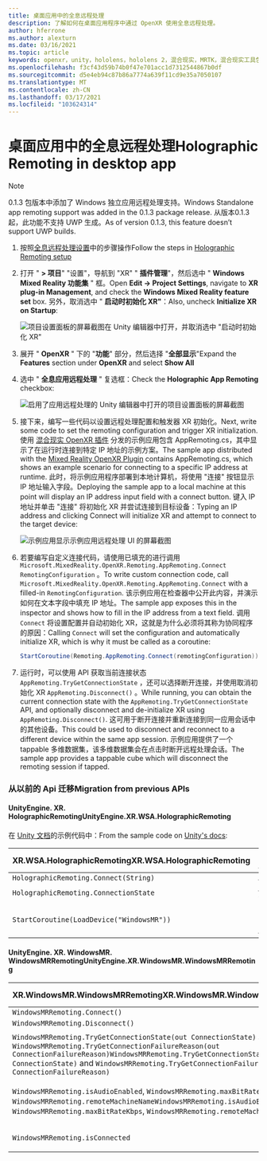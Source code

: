 ```yaml
---
title: 桌面应用中的全息远程处理
description: 了解如何在桌面应用程序中通过 OpenXR 使用全息远程处理。
author: hferrone
ms.author: alexturn
ms.date: 03/16/2021
ms.topic: article
keywords: openxr，unity，hololens，hololens 2，混合现实，MRTK，混合现实工具包，增加现实，虚拟现实，混合现实耳机，学习，教程，入门，全息远程处理，桌面
ms.openlocfilehash: f3cf43d59b74b0f47e701acc1d7312544867b0df
ms.sourcegitcommit: d5e4eb94c87b86a7774a639f11cd9e35a7050107
ms.translationtype: MT
ms.contentlocale: zh-CN
ms.lasthandoff: 03/17/2021
ms.locfileid: "103624314"
---
```

# <a name="holographic-remoting-in-desktop-app"></a><span data-ttu-id="b6c7b-104">桌面应用中的全息远程处理</span><span class="sxs-lookup"><span data-stu-id="b6c7b-104">Holographic Remoting in desktop app</span></span>

> [!NOTE]
> <span data-ttu-id="b6c7b-105">0.1.3 包版本中添加了 Windows 独立应用远程处理支持。</span><span class="sxs-lookup"><span data-stu-id="b6c7b-105">Windows Standalone app remoting support was added in the 0.1.3 package release.</span></span>
> <span data-ttu-id="b6c7b-106">从版本0.1.3 起，此功能不支持 UWP 生成。</span><span class="sxs-lookup"><span data-stu-id="b6c7b-106">As of version 0.1.3, this feature doesn’t support UWP builds.</span></span>

1. <span data-ttu-id="b6c7b-107">按照[全息远程处理设置](openxr-supported-features.md#holographic-remoting-setup)中的步骤操作</span><span class="sxs-lookup"><span data-stu-id="b6c7b-107">Follow the steps in [Holographic Remoting setup](openxr-supported-features.md#holographic-remoting-setup)</span></span>
2. <span data-ttu-id="b6c7b-108">打开 " **> 项目**" "设置"，导航到 "XR" " **插件管理**"，然后选中 " **Windows Mixed Reality 功能集** " 框。</span><span class="sxs-lookup"><span data-stu-id="b6c7b-108">Open **Edit -> Project Settings**, navigate to **XR plug-in Management**, and check the **Windows Mixed Reality feature set** box.</span></span> <span data-ttu-id="b6c7b-109">另外，取消选中 " **启动时初始化 XR"**：</span><span class="sxs-lookup"><span data-stu-id="b6c7b-109">Also, uncheck **Initialize XR on Startup**:</span></span>

    ![项目设置面板的屏幕截图在 Unity 编辑器中打开，并取消选中 "启动时初始化 XR"](images/openxr-features-img-02-app.png)

3. <span data-ttu-id="b6c7b-111">展开 " **OpenXR** " 下的 "**功能**" 部分，然后选择 "**全部显示**"</span><span class="sxs-lookup"><span data-stu-id="b6c7b-111">Expand the **Features** section under **OpenXR** and select **Show All**</span></span>
4. <span data-ttu-id="b6c7b-112">选中 " **全息应用远程处理** " 复选框：</span><span class="sxs-lookup"><span data-stu-id="b6c7b-112">Check the **Holographic App Remoting** checkbox:</span></span>

    ![启用了应用远程处理的 Unity 编辑器中打开的项目设置面板的屏幕截图](images/openxr-features-img-03-app.png)

5. <span data-ttu-id="b6c7b-114">接下来，编写一些代码以设置远程处理配置和触发器 XR 初始化。</span><span class="sxs-lookup"><span data-stu-id="b6c7b-114">Next, write some code to set the remoting configuration and trigger XR initialization.</span></span> <span data-ttu-id="b6c7b-115">使用 [混合现实 OpenXR 插件](openxr-getting-started.md#hololens-2-samples) 分发的示例应用包含 AppRemoting.cs，其中显示了在运行时连接到特定 IP 地址的示例方案。</span><span class="sxs-lookup"><span data-stu-id="b6c7b-115">The sample app distributed with the [Mixed Reality OpenXR Plugin](openxr-getting-started.md#hololens-2-samples) contains AppRemoting.cs, which shows an example scenario for connecting to a specific IP address at runtime.</span></span> <span data-ttu-id="b6c7b-116">此时，将示例应用程序部署到本地计算机，将使用 "连接" 按钮显示 IP 地址输入字段。</span><span class="sxs-lookup"><span data-stu-id="b6c7b-116">Deploying the sample app to a local machine at this point will display an IP address input field with a connect button.</span></span> <span data-ttu-id="b6c7b-117">键入 IP 地址并单击 "连接" 将初始化 XR 并尝试连接到目标设备：</span><span class="sxs-lookup"><span data-stu-id="b6c7b-117">Typing an IP address and clicking Connect will initialize XR and attempt to connect to the target device:</span></span>

    ![示例应用显示示例应用远程处理 UI 的屏幕截图](images/openxr-sample-app-remoting.png)

6. <span data-ttu-id="b6c7b-119">若要编写自定义连接代码，请使用已填充的进行调用 `Microsoft.MixedReality.OpenXR.Remoting.AppRemoting.Connect` `RemotingConfiguration` 。</span><span class="sxs-lookup"><span data-stu-id="b6c7b-119">To write custom connection code, call `Microsoft.MixedReality.OpenXR.Remoting.AppRemoting.Connect` with a filled-in `RemotingConfiguration`.</span></span> <span data-ttu-id="b6c7b-120">该示例应用在检查器中公开此内容，并演示如何在文本字段中填充 IP 地址。</span><span class="sxs-lookup"><span data-stu-id="b6c7b-120">The sample app exposes this in the inspector and shows how to fill in the IP address from a text field.</span></span> <span data-ttu-id="b6c7b-121">调用 `Connect` 将设置配置并自动初始化 XR，这就是为什么必须将其称为协同程序的原因：</span><span class="sxs-lookup"><span data-stu-id="b6c7b-121">Calling `Connect` will set the configuration and automatically initialize XR, which is why it must be called as a coroutine:</span></span>

    ``` cs
    StartCoroutine(Remoting.AppRemoting.Connect(remotingConfiguration));
    ```

7. <span data-ttu-id="b6c7b-122">运行时，可以使用 API 获取当前连接状态 `AppRemoting.TryGetConnectionState` ，还可以选择断开连接，并使用取消初始化 XR `AppRemoting.Disconnect()` 。</span><span class="sxs-lookup"><span data-stu-id="b6c7b-122">While running, you can obtain the current connection state with the `AppRemoting.TryGetConnectionState` API, and optionally disconnect and de-initialize XR using `AppRemoting.Disconnect()`.</span></span> <span data-ttu-id="b6c7b-123">这可用于断开连接并重新连接到同一应用会话中的其他设备。</span><span class="sxs-lookup"><span data-stu-id="b6c7b-123">This could be used to disconnect and reconnect to a different device within the same app session.</span></span> <span data-ttu-id="b6c7b-124">示例应用提供了一个 tappable 多维数据集，该多维数据集会在点击时断开远程处理会话。</span><span class="sxs-lookup"><span data-stu-id="b6c7b-124">The sample app provides a tappable cube which will disconnect the remoting session if tapped.</span></span>

### <a name="migration-from-previous-apis"></a><span data-ttu-id="b6c7b-125">从以前的 Api 迁移</span><span class="sxs-lookup"><span data-stu-id="b6c7b-125">Migration from previous APIs</span></span>

#### <a name="unityenginexrwsaholographicremoting"></a><span data-ttu-id="b6c7b-126">UnityEngine. XR. HolographicRemoting</span><span class="sxs-lookup"><span data-stu-id="b6c7b-126">UnityEngine.XR.WSA.HolographicRemoting</span></span>

<span data-ttu-id="b6c7b-127">在 [Unity 文档](https://docs.unity3d.com/2018.4/Documentation/ScriptReference/XR.WSA.HolographicRemoting.html)的示例代码中：</span><span class="sxs-lookup"><span data-stu-id="b6c7b-127">From the sample code on [Unity's docs](https://docs.unity3d.com/2018.4/Documentation/ScriptReference/XR.WSA.HolographicRemoting.html):</span></span>

| <span data-ttu-id="b6c7b-128">XR.WSA.HolographicRemoting</span><span class="sxs-lookup"><span data-stu-id="b6c7b-128">XR.WSA.HolographicRemoting</span></span> | <span data-ttu-id="b6c7b-129">OpenXR. AppRemoting</span><span class="sxs-lookup"><span data-stu-id="b6c7b-129">OpenXR.Remoting.AppRemoting</span></span> |
| ---- | ---- |
| `HolographicRemoting.Connect(String)` | `AppRemoting.Connect(RemotingConfiguration)` |
| `HolographicRemoting.ConnectionState` | `AppRemoting.TryGetConnectionState(out ConnectionState, out DisconnectReason)`|
| `StartCoroutine(LoadDevice("WindowsMR"))`| <span data-ttu-id="b6c7b-130">[N/A：调用时自动发生 `AppRemoting.Connect` ]</span><span class="sxs-lookup"><span data-stu-id="b6c7b-130">[N/A: Automatically happens when calling `AppRemoting.Connect`]</span></span>  |

#### <a name="unityenginexrwindowsmrwindowsmrremoting"></a><span data-ttu-id="b6c7b-131">UnityEngine. XR. WindowsMR. WindowsMRRemoting</span><span class="sxs-lookup"><span data-stu-id="b6c7b-131">UnityEngine.XR.WindowsMR.WindowsMRRemoting</span></span>

| <span data-ttu-id="b6c7b-132">XR.WindowsMR.WindowsMRRemoting</span><span class="sxs-lookup"><span data-stu-id="b6c7b-132">XR.WindowsMR.WindowsMRRemoting</span></span> | <span data-ttu-id="b6c7b-133">OpenXR. AppRemoting</span><span class="sxs-lookup"><span data-stu-id="b6c7b-133">OpenXR.Remoting.AppRemoting</span></span> |
| ---- | ---- |
| `WindowsMRRemoting.Connect()` | `AppRemoting.Connect(RemotingConfiguration)` |
| `WindowsMRRemoting.Disconnect()` | `AppRemoting.Disconnect()` |
| <span data-ttu-id="b6c7b-134">`WindowsMRRemoting.TryGetConnectionState(out ConnectionState)` 和 `WindowsMRRemoting.TryGetConnectionFailureReason(out ConnectionFailureReason)`</span><span class="sxs-lookup"><span data-stu-id="b6c7b-134">`WindowsMRRemoting.TryGetConnectionState(out ConnectionState)` and `WindowsMRRemoting.TryGetConnectionFailureReason(out ConnectionFailureReason)`</span></span>| `AppRemoting.TryGetConnectionState(out ConnectionState, out DisconnectReason)`|
| <span data-ttu-id="b6c7b-135">`WindowsMRRemoting.isAudioEnabled`, `WindowsMRRemoting.maxBitRateKbps`, `WindowsMRRemoting.remoteMachineName`</span><span class="sxs-lookup"><span data-stu-id="b6c7b-135">`WindowsMRRemoting.isAudioEnabled`, `WindowsMRRemoting.maxBitRateKbps`, `WindowsMRRemoting.remoteMachineName`</span></span> | <span data-ttu-id="b6c7b-136">`AppRemoting.Connect`通过 `RemotingConfiguration` 结构传入</span><span class="sxs-lookup"><span data-stu-id="b6c7b-136">Passed into `AppRemoting.Connect` via the `RemotingConfiguration` struct</span></span> |
| `WindowsMRRemoting.isConnected` | `AppRemoting.TryGetConnectionState(out ConnectionState state, out _) && state == ConnectionState.Connected`